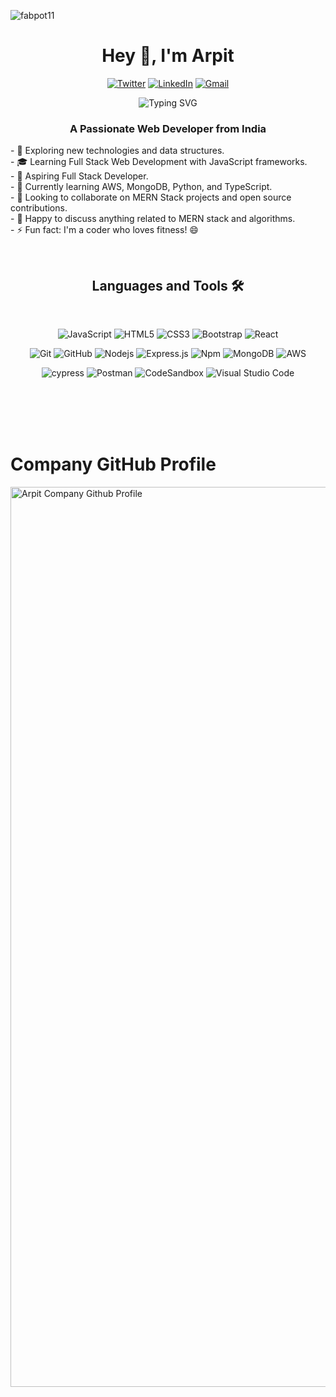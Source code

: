 <p align="left">
  <img src="https://komarev.com/ghpvc/?username=fabpot11&label=Profile%20views&color=0e75b6&style=flat" alt="fabpot11" />
</p>

<div>
<h1 align="center">Hey 👋, I'm Arpit</h1>

<p align="center">
  <a href="https://twitter.com/arpitwt"><img src="https://img.shields.io/twitter/follow/arpitwt" alt="Twitter"/></a>
  <a href="https://linkedin.com/in/arpitchokniwal"><img src="https://img.shields.io/badge/LinkedIn-Connect-blue" alt="LinkedIn"/></a>
  <a href="mailto:arpitchokniwal09@gmail.com"><img src="https://img.shields.io/badge/Gmail-Contact-red" alt="Gmail"/></a>
</p>
</div>


<p align="center">
  <img src="https://readme-typing-svg.herokuapp.com?color=FFFF&center=true&lines=Full+Stack+Web+Developer;1200%2B+Hours+of+Coding+Experience;Data+Structures;Algorithms" alt="Typing SVG" />
</p>

<h3 align="center">A Passionate Web Developer from India</h3>

<p align="left">
  - 🙂 Exploring new technologies and data structures. <br>
  - 🎓 Learning Full Stack Web Development with JavaScript frameworks. <br>
  - 💼 Aspiring Full Stack Developer. <br>
  - 🌱 Currently learning AWS, MongoDB, Python, and TypeScript. <br>
  - 👯 Looking to collaborate on MERN Stack projects and open source contributions. <br>
  - 💬 Happy to discuss anything related to MERN stack and algorithms. <br>
  - ⚡ Fun fact: I'm a coder who loves fitness! 😄
</p>

<br>

<h2 align="center">Languages and Tools 🛠 </h2>
<br>

<div align="center">

![JavaScript](https://img.shields.io/badge/-JavaScript-%23F7DF1C?style=for-the-badge&logo=javascript&logoColor=000000&labelColor=%23F7DF1C&color=%23FFCE5A)
![HTML5](https://img.shields.io/badge/-HTML5-%23E44D27?style=for-the-badge&logo=html5&logoColor=ffffff)
![CSS3](https://img.shields.io/badge/css3-%231572B6.svg?style=for-the-badge&logo=css3&logoColor=white)
![Bootstrap](https://img.shields.io/badge/bootstrap-%23563D7C.svg?style=for-the-badge&logo=bootstrap&logoColor=white)
![React](https://img.shields.io/badge/-React-61DAFB?style=for-the-badge&logo=react&logoColor=ffffff)
 </div>

<div align="center">
 
![Git](https://img.shields.io/badge/-Git-%23F05032?style=for-the-badge&logo=git&logoColor=%23ffffff)
![GitHub](https://img.shields.io/badge/-GitHub-181717?style=for-the-badge&logo=github)
![Nodejs](https://img.shields.io/badge/-Nodejs-339933?style=for-the-badge&logo=Node.js&logoColor=ffffff)
![Express.js](https://img.shields.io/badge/express.js-%23404d59.svg?style=for-the-badge&logo=express&logoColor=%2361DAFB)
![Npm](https://img.shields.io/badge/-npm-CB3837?style=for-the-badge&logo=npm)
![MongoDB](https://img.shields.io/badge/MongoDB-4EA94B?style=for-the-badge&logo=mongodb&logoColor=white)
![AWS](https://img.shields.io/badge/AWS-%23FF9900.svg?style=for-the-badge&logo=amazon-aws&logoColor=white)
 </div>
 
 <div align="center">
 
![cypress](https://img.shields.io/badge/-cypress-%23E5E5E5?style=for-the-badge&logo=cypress&logoColor=058a5e)
![Postman](https://img.shields.io/badge/Postman-FF6C37?style=for-the-badge&logo=postman&logoColor=white)
![CodeSandbox](https://img.shields.io/badge/Codesandbox-040404?style=for-the-badge&logo=codesandbox&logoColor=DBDBDB)
![Visual Studio Code](https://img.shields.io/badge/Visual%20Studio%20Code-0078d7.svg?style=for-the-badge&logo=visual-studio-code&logoColor=white)
 <br>

 </div>
 <br> <br> <br> <br>
 <h1>Company GitHub Profile</h1>
</a>
 </p>
 <a href="https://github.com/arpitc11"><span>
<img width="1440" alt="Arpit Company Github Profile" src="https://github.com/fabpot11/fabpot11/assets/97335788/b3cf0e60-12fb-43b8-9434-fd94ea7313d1">


  
</span></a>

